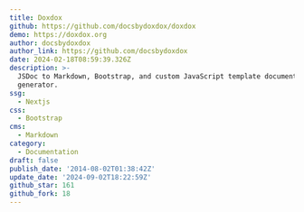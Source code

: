 ```yaml
---
title: Doxdox
github: https://github.com/docsbydoxdox/doxdox
demo: https://doxdox.org
author: docsbydoxdox
author_link: https://github.com/docsbydoxdox
date: 2024-02-18T08:59:39.326Z
description: >-
  JSDoc to Markdown, Bootstrap, and custom JavaScript template documentation
  generator.
ssg:
  - Nextjs
css:
  - Bootstrap
cms:
  - Markdown
category:
  - Documentation
draft: false
publish_date: '2014-08-02T01:38:42Z'
update_date: '2024-09-02T18:22:59Z'
github_star: 161
github_fork: 18
---
```

